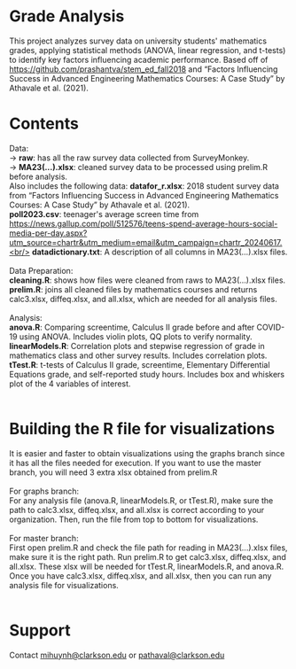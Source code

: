 # Grade Analysis
This project analyzes survey data on university students' mathematics grades, applying statistical methods (ANOVA, linear regression, and t-tests) to identify key factors influencing academic performance. Based off of  https://github.com/prashantva/stem_ed_fall2018 and “Factors Influencing Success in Advanced Engineering Mathematics Courses: A Case Study” by Athavale et al. (2021).

# Contents
Data:<br/>
-> **raw**: has all the raw survey data collected from SurveyMonkey.<br/>
-> **MA23(...).xlsx**: cleaned survey data to be processed using prelim.R before analysis.<br/>
Also includes the following data:
**datafor_r.xlsx**: 2018 student survey data from “Factors Influencing Success in Advanced Engineering Mathematics Courses: A Case Study” by Athavale et al. (2021).<br/>
**poll2023.csv**: teenager's average screen time from https://news.gallup.com/poll/512576/teens-spend-average-hours-social-media-per-day.aspx?utm_source=chartr&utm_medium=email&utm_campaign=chartr_20240617.<br/>
**datadictionary.txt**: A description of all columns in MA23(...).xlsx files.<br/>
<br/>
Data Preparation:<br/>
**cleaning.R**: shows how files were cleaned from raws to MA23(...).xlsx files.<br/>
**prelim.R**: joins all cleaned files by mathematics courses and returns calc3.xlsx, diffeq.xlsx, and all.xlsx, which are needed for all analysis files.<br/>
<br/>
Analysis:<br/>
**anova.R**: Comparing screentime, Calculus II grade before and after COVID-19 using ANOVA. Includes violin plots, QQ plots to verify normality.<br/>
**linearModels.R**: Correlation plots and stepwise regression of grade in mathematics class and other survey results. Includes correlation plots.<br/>
**tTest.R**: t-tests of Calculus II grade, screentime, Elementary Differential Equations grade, and self-reported study hours. Includes box and whiskers plot of the 4 variables of interest.<br/>
<br/>
# Building the R file for visualizations
It is easier and faster to obtain visualizations using the graphs branch since it has all the files needed for execution. If you want to use the master branch, you will need 3 extra xlsx obtained from prelim.R<br/>
<br/>
For graphs branch:<br/>
For any analysis file (anova.R, linearModels.R, or tTest.R), make sure the path to calc3.xlsx, diffeq.xlsx, and all.xlsx is correct according to your organization. Then, run the file from top to bottom for visualizations.<br/>
<br/>
For master branch:<br/>
First open prelim.R and check the file path for reading in MA23(...).xlsx files, make sure it is the right path. Run prelim.R to get calc3.xlsx, diffeq.xlsx, and all.xlsx. These xlsx will be needed for tTest.R, linearModels.R, and anova.R. Once you have calc3.xlsx, diffeq.xlsx, and all.xlsx, then you can run any analysis file for visualizations.<br/>
<br/>
# Support
Contact mihuynh@clarkson.edu or pathaval@clarkson.edu
